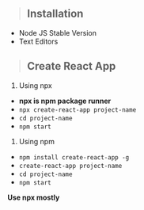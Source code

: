 > ## Installation

- Node JS Stable Version
- Text Editors

> ## Create React App

1. Using npx

- **npx is npm package runner**
- `npx create-react-app project-name`
- `cd project-name`
- `npm start`

1. Using npm

- `npm install create-react-app -g`
- `create-react-app project-name`
- `cd project-name`
- `npm start`

**Use npx mostly**
